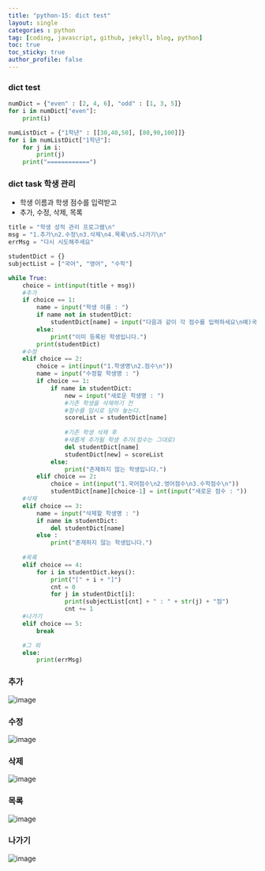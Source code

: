 ```yaml
---
title: "python-15: dict test"
layout: single
categories : python
tag: [coding, javascript, github, jekyll, blog, python]
toc: true
toc_sticky: true
author_profile: false
---
```



### dict test

```py
numDict = {"even" : [2, 4, 6], "odd" : [1, 3, 5]}
for i in numDict["even"]:
    print(i)

numListDict = {"1학년" : [[30,40,50], [80,90,100]]}
for i in numListDict["1학년"]:
    for j in i:
        print(j)
    print("============")
```    


### dict task 학생 관리

- 학생 이름과 학생 점수를 입력받고
- 추가, 수정, 삭제, 목록

```py
title = "학생 성적 관리 프로그램\n"
msg = "1.추가\n2.수정\n3.삭제\n4.목록\n5.나가기\n"
errMsg = "다시 시도해주세요"

studentDict = {}
subjectList = ["국어", "영어", "수학"]

while True:
    choice = int(input(title + msg))
    #추가
    if choice == 1:
        name = input("학생 이름 : ")
        if name not in studentDict:
            studentDict[name] = input("다음과 같이 각 점수를 입력하세요\n예)국어,영어,수학").split(",")
        else:
            print("이미 등록된 학생입니다.")
        print(studentDict)
    #수정
    elif choice == 2:
        choice = int(input("1.학생명\n2.점수\n"))
        name = input("수정할 학생명 : ")
        if choice == 1:
            if name in studentDict:
                new = input("새로운 학생명 : ")
                #기존 학생을 삭제하기 전
                #점수를 임시로 담아 놓는다.
                scoreList = studentDict[name]
                
                #기존 학생 삭제 후
                #새롭게 추가될 학생 추가(점수는 그대로)
                del studentDict[name]
                studentDict[new] = scoreList
            else:
                print("존재하지 않는 학생입니다.")
        elif choice == 2:
            choice = int(input("1.국어점수\n2.영어점수\n3.수학점수\n"))
            studentDict[name][choice-1] = int(input("새로운 점수 : "))
    #삭제
    elif choice == 3:
        name = input("삭제할 학생명 : ")
        if name in studentDict:
            del studentDict[name]
        else :
            print("존재하지 않는 학생입니다.")
    
    #목록
    elif choice == 4:
        for i in studentDict.keys():
            print("[" + i + "]")
            cnt = 0
            for j in studentDict[i]: 
                print(subjectList[cnt] + " : " + str(j) + "점")
                cnt += 1
    #나가기
    elif choice == 5:
        break

    #그 외
    else:
        print(errMsg)
```

### 추가

![image](https://user-images.githubusercontent.com/111720411/209924105-54e6d500-b97c-4974-a267-74e75c4383ab.png)



### 수정

![image](https://user-images.githubusercontent.com/111720411/209924111-ed5c8aa5-c00a-478b-aa31-f9889b54b9a3.png)


### 삭제

![image](https://user-images.githubusercontent.com/111720411/209924113-6ab02ab1-9475-4679-9264-5682de8ae65b.png)


### 목록

![image](https://user-images.githubusercontent.com/111720411/209924120-d21f921c-78d6-4319-a26a-ab6359936885.png)


### 나가기


![image](https://user-images.githubusercontent.com/111720411/209924125-0809b92b-2026-4fc2-b6ba-2d1cb8ccdead.png)





